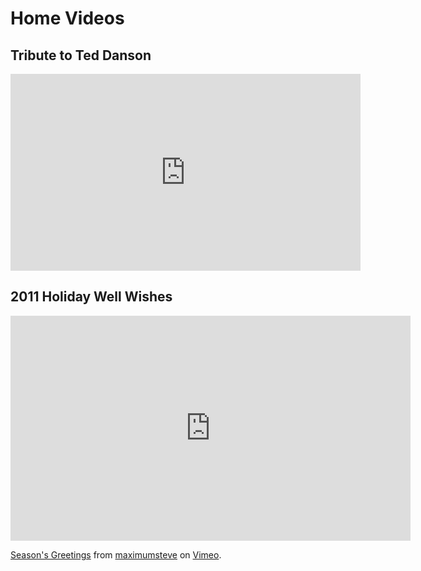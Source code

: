 # Home Videos

## Tribute to Ted Danson
<iframe width="560" height="315" src="https://www.youtube.com/embed/s0qj-3IvKlw"
frameborder="0" allow="autoplay; encrypted-media" allowfullscreen></iframe>

## 2011 Holiday Well Wishes

<iframe src="https://player.vimeo.com/video/34261200" width="640" height="360" frameborder="0" webkitallowfullscreen mozallowfullscreen allowfullscreen></iframe>
<p><a href="https://vimeo.com/34261200">Season&#039;s Greetings</a> from <a
href="https://vimeo.com/user9790215">maximumsteve</a> on <a
href="https://vimeo.com">Vimeo</a>.</p>
